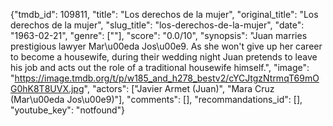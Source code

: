 {"tmdb_id": 109811, "title": "Los derechos de la mujer", "original_title": "Los derechos de la mujer", "slug_title": "los-derechos-de-la-mujer", "date": "1963-02-21", "genre": [""], "score": "0.0/10", "synopsis": "Juan marries prestigious lawyer Mar\u00eda Jos\u00e9. As she won't give up her career to become a housewife, during their wedding night Juan pretends to leave his job and acts out the role of a traditional housewife himself.", "image": "https://image.tmdb.org/t/p/w185_and_h278_bestv2/cYCJtgzNtrmqT69mOG0hK8T8UVX.jpg", "actors": ["Javier Armet (Juan)", "Mara Cruz (Mar\u00eda Jos\u00e9)"], "comments": [], "recommandations_id": [], "youtube_key": "notfound"}